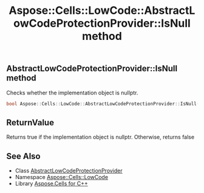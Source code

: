 ﻿---
title: Aspose::Cells::LowCode::AbstractLowCodeProtectionProvider::IsNull method
linktitle: IsNull
second_title: Aspose.Cells for C++ API Reference
description: 'Aspose::Cells::LowCode::AbstractLowCodeProtectionProvider::IsNull method. Checks whether the implementation object is nullptr in C++.'
type: docs
weight: 500
url: /cpp/aspose.cells.lowcode/abstractlowcodeprotectionprovider/isnull/
---
## AbstractLowCodeProtectionProvider::IsNull method


Checks whether the implementation object is nullptr.

```cpp
bool Aspose::Cells::LowCode::AbstractLowCodeProtectionProvider::IsNull() const
```


## ReturnValue

Returns true if the implementation object is nullptr. Otherwise, returns false

## See Also

* Class [AbstractLowCodeProtectionProvider](../)
* Namespace [Aspose::Cells::LowCode](../../)
* Library [Aspose.Cells for C++](../../../)
